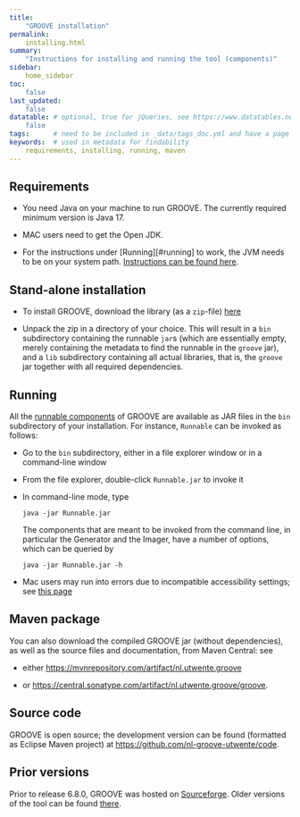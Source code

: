```yaml
---
title:
    "GROOVE installation"
permalink:
    installing.html
summary:
    "Instructions for installing and running the tool (components)"
sidebar:
    home_sidebar
toc: 
    false
last_updated:
    false
datatable: # optional, true for jQueries, see https://www.datatables.net/
    false
tags:      # need to be included in _data/tags_doc.yml and have a page in tags/
keywords:  # used in metadata for findability
    requirements, installing, running, maven
---
```


## Requirements

- You need Java on your machine to run GROOVE. The currently required minimum version is Java 17.

- MAC users need to get the Open JDK.

- For the instructions under [Running][#running] to work, the JVM needs to be on your system path. [Instructions can be found here](https://www.java.com/en/download/help/path.html).

## Stand-alone installation

- To install GROOVE, download the library (as a `zip`-file) [here](https://github.com/nl-utwente-groove/code/releases/latest)

- Unpack the zip in a directory of your choice. This will result in a `bin` subdirectory containing the runnable `jar`s (which are essentially empty, merely containing the metadata to find the runnable in the `groove` jar), and a `lib` subdirectory containing all actual libraries, that is, the `groove` jar together with all required dependencies.

## Running<a name="running"></a>

All the [runnable components](../index#runnable) of GROOVE are available as JAR files in the `bin` subdirectory of your installation. For instance, `Runnable` can be invoked as follows:

- Go to the `bin` subdirectory, either in a file explorer window or in a command-line window

- From the file explorer, double-click `Runnable.jar` to invoke it

- In command-line mode, type

  `java -jar Runnable.jar`
  
  The components that are meant to be invoked from the command line, in particular the Generator and the Imager, have a number of options, which can be queried by 

  `java -jar Runnable.jar -h`

- Mac users may run into errors due to incompatible accessibility settings; see [this page](../mac)

## Maven package

You can also download the compiled GROOVE jar (without dependencies), as well as the source files and documentation, from Maven Central: see

- either <https://mvnrepository.com/artifact/nl.utwente.groove>

- or <https://central.sonatype.com/artifact/nl.utwente.groove/groove>.

## Source code

GROOVE is open source; the development version can be found (formatted as Eclipse Maven project) at <https://github.com/nl-groove-utwente/code>.

## Prior versions

Prior to release 6.8.0, GROOVE was hosted on [Sourceforge](https://sf.net). Older versions of the tool can be found [there](https://sf.net/projects/groove).
 


